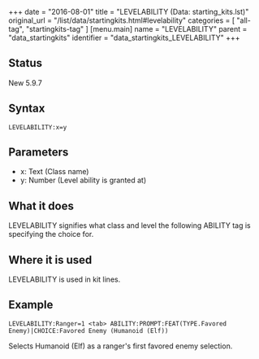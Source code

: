 +++
date = "2016-08-01"
title = "LEVELABILITY (Data: starting_kits.lst)"
original_url = "/list/data/startingkits.html#levelability"
categories = [ "all-tag", "startingkits-tag" ]
[menu.main]
    name = "LEVELABILITY"
    parent = "data_startingkits"
    identifier = "data_startingkits_LEVELABILITY"
+++

## Status

New 5.9.7

## Syntax

`LEVELABILITY:x=y`

## Parameters

-   x: Text (Class name)
-   y: Number (Level ability is granted at)



What it does
------------

LEVELABILITY signifies what class and level the following ABILITY tag is
specifying the choice for.

Where it is used
----------------

LEVELABILITY is used in kit lines.

Example
-------

`LEVELABILITY:Ranger=1 <tab> ABILITY:PROMPT:FEAT(TYPE.Favored Enemy)|CHOICE:Favored Enemy (Humanoid (Elf))`

Selects Humanoid (Elf) as a ranger's first favored enemy selection.

